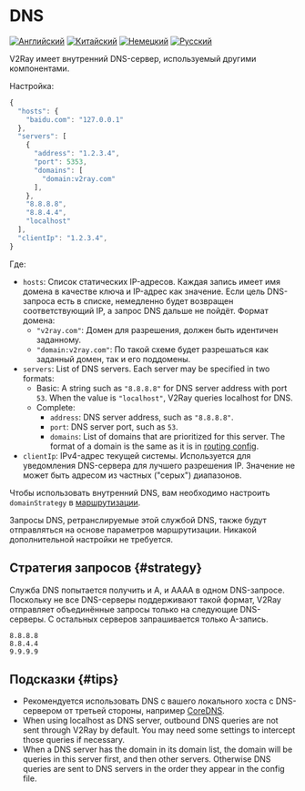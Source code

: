 # DNS

[![Английский](../resources/english.svg)](https://www.v2ray.com/en/configuration/dns.html) [![Китайский](../resources/chinese.svg)](https://www.v2ray.com/chapter_02/04_dns.html) [![Немецкий](../resources/german.svg)](https://www.v2ray.com/de/configuration/dns.html) [![Русский](../resources/russian.svg)](https://www.v2ray.com/ru/configuration/dns.html)

V2Ray имеет внутренний DNS-сервер, используемый другими компонентами.

Настройка:

```javascript
{
  "hosts": {
    "baidu.com": "127.0.0.1"
  },
  "servers": [
    {
      "address": "1.2.3.4",
      "port": 5353,
      "domains": [
        "domain:v2ray.com"
      ],
    },
    "8.8.8.8",
    "8.8.4.4",
    "localhost"
  ],
  "clientIp": "1.2.3.4",
}
```

Где:

* `hosts`: Список статических IP-адресов. Каждая запись имеет имя домена в качестве ключа и IP-адрес как значение. Если цель DNS-запроса есть в списке, немедленно будет возвращен соответствующий IP, а запрос DNS дальше не пойдёт. Формат домена: 
  * `"v2ray.com"`: Домен для разрешения, должен быть идентичен заданному.
  * `"domain:v2ray.com"`: По такой схеме будет разрешаться как заданный домен, так и его поддомены.
* `servers`: List of DNS servers. Each server may be specified in two formats: 
  * Basic: A string such as `"8.8.8.8"` for DNS server address with port `53`. When the value is `"localhost"`, V2Ray queries localhost for DNS.
  * Complete: 
    * `address`: DNS server address, such as `"8.8.8.8"`.
    * `port`: DNS server port, such as `53`.
    * `domains`: List of domains that are prioritized for this server. The format of a domain is the same as it is in [routing config](routing.md).
* `clientIp`: IPv4-адрес текущей системы. Используется для уведомления DNS-сервера для лучшего разрешения IP. Значение не может быть адресом из частных ("серых") диапазонов.

Чтобы использовать внутренний DNS, вам необходимо настроить `domainStrategy` в [маршрутизации](routing.md).

Запросы DNS, ретранслируемые этой службой DNS, также будут отправляться на основе параметров маршрутизации. Никакой дополнительной настройки не требуется.

## Стратегия запросов {#strategy}

Служба DNS попытается получить и A, и AAAA в одном DNS-запросе. Поскольку не все DNS-серверы поддерживают такой формат, V2Ray отправляет объединённые запросы только на следующие DNS-серверы. С остальных серверов запрашивается только A-запись.

```text
8.8.8.8
8.8.4.4
9.9.9.9
```

## Подсказки {#tips}

* Рекомендуется использовать DNS с вашего локального хоста с DNS-сервером от третьей стороны, например [CoreDNS](https://coredns.io/).
* When using localhost as DNS server, outbound DNS queries are not sent through V2Ray by default. You may need some settings to intercept those queries if necessary.
* When a DNS server has the domain in its domain list, the domain will be queries in this server first, and then other servers. Otherwise DNS queries are sent to DNS servers in the order they appear in the config file.